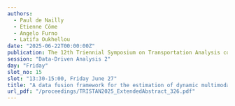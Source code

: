```yaml
---
authors:
  - Paul de Nailly
  - Etienne Côme
  - Angelo Furno
  - Latifa Oukhellou
date: "2025-06-22T00:00:00Z"
publication: The 12th Triennial Symposium on Transportation Analysis conference
session: "Data-Driven Analysis 2"
day: "Friday"
slot_no: 15
slot: "13:30-15:00, Friday June 27"
title: "A data fusion framework for the estimation of dynamic multimodal OD flows within urban areas"
url_pdf: "/proceedings/TRISTAN2025_ExtendedAbstract_326.pdf"
---
```

